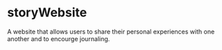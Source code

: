 # storyWebsite
A website that allows users to share their personal experiences with one another and to encourge journaling. 

